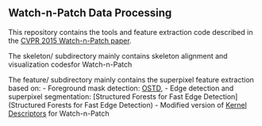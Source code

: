 ## Watch-n-Patch Data Processing

This repository contains the tools and feature extraction code described in the [CVPR 2015 Watch-n-Patch paper](http://watchnpatch.cs.cornell.edu/paper/watchnpatch_cvpr15.pdf).

The skeleton/ subdirectory mainly contains skeleton alignment and visualization codesfor Watch-n-Patch

The feature/ subdirectory mainly contains the superpixel feature extraction based on:
	- Foreground mask detection: [OSTD](https://github.com/andrewssobral/ostd), 
	- Edge detection and superpixel segmentation: [Structured Forests for Fast Edge Detection](Structured Forests for Fast Edge Detection)
	- Modified version of [Kernel Descriptors](http://research.cs.washington.edu/istc/lfb/paper/nips10.pdf) for Watch-n-Patch
